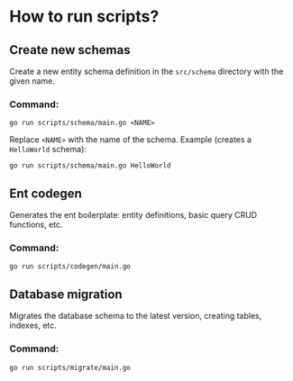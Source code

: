# How to run scripts?

## Create new schemas

Create a new entity schema definition in the `src/schema` directory with the given name.

### Command:

```command
go run scripts/schema/main.go <NAME>
```

Replace `<NAME>` with the name of the schema. Example (creates a `HelloWorld` schema):

```command
go run scripts/schema/main.go HelloWorld
```

## Ent codegen

Generates the ent boilerplate: entity definitions, basic query CRUD functions, etc.

### Command:

```command
go run scripts/codegen/main.go
```

## Database migration

Migrates the database schema to the latest version, creating tables, indexes, etc.

### Command:

```command
go run scripts/migrate/main.go
```
